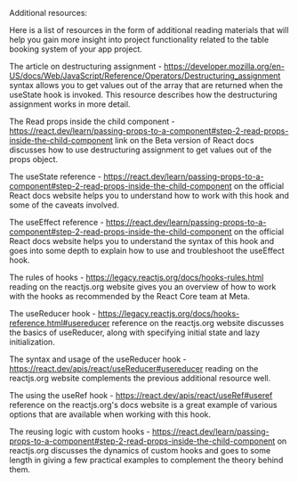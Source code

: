 Additional resources:

Here is a list of resources in the form of additional reading materials that will help you gain more insight into project functionality related to the table booking system of your app project.

The article on destructuring assignment - https://developer.mozilla.org/en-US/docs/Web/JavaScript/Reference/Operators/Destructuring_assignment
syntax allows you to get values out of the array that are returned when the useState hook is invoked. This resource describes how the destructuring assignment works in more detail.

The Read props inside the child component - https://react.dev/learn/passing-props-to-a-component#step-2-read-props-inside-the-child-component
link on the Beta version of React docs discusses how to use destructuring assignment to get values out of the props object.

The useState reference - https://react.dev/learn/passing-props-to-a-component#step-2-read-props-inside-the-child-component
on the official React docs website helps you to understand how to work with this hook and some of the caveats involved.

The useEffect reference - https://react.dev/learn/passing-props-to-a-component#step-2-read-props-inside-the-child-component
on the official React docs website helps you to understand the syntax of this hook and goes into some depth to explain how to use and troubleshoot the useEffect hook.

The rules of hooks - https://legacy.reactjs.org/docs/hooks-rules.html
reading on the reactjs.org website gives you an overview of how to work with the hooks as recommended by the React Core team at Meta.

The useReducer hook - https://legacy.reactjs.org/docs/hooks-reference.html#usereducer
reference on the reactjs.org website discusses the basics of useReducer, along with specifying initial state and lazy initialization.

The syntax and usage of the useReducer hook - https://react.dev/apis/react/useReducer#usereducer
reading on the reactjs.org website complements the previous additional resource well.

The using the useRef hook - https://react.dev/apis/react/useRef#useref
 reference on the reactjs.org's docs website is a great example of various options that are available when working with this hook.

The reusing logic with custom hooks - https://react.dev/learn/passing-props-to-a-component#step-2-read-props-inside-the-child-component
on reactjs.org discusses the dynamics of custom hooks and goes to some length in giving a few practical examples to complement the theory behind them.